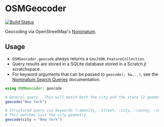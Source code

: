 # OSMGeocoder

[![Build Status](https://github.com/joshday/OSMGeocoder.jl/actions/workflows/CI.yml/badge.svg?branch=main)](https://github.com/joshday/OSMGeocoder.jl/actions/workflows/CI.yml?query=branch%3Amain)

Geocoding via OpenStreetMap's [Nominatum](https://nominatim.org/release-docs/develop/).

## Usage

- `OSMGeocoder.geocode` always returns a `GeoJSON.FeatureCollection`.
- Query results are stored in a SQLite database stored in a Scratch.jl scratchspace.
- For keyword arguments that can be passed to `geocode(; kw...)`, see the [Nominatum Search Queries](https://nominatim.org/release-docs/develop/api/Search/) documentation.

```julia
using OSMGeocoder: geocode

# General query.  This will match both the city and the state (2 geometries)
geocode("New York")

# Structured query via keywords (:amenity, :street, :city, :county, :state, :country, :postalcode)
# This matches just the city geometry
geocode(city = "New York")
```
